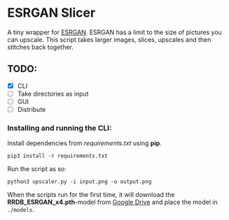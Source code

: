 # ESRGAN Slicer
A tiny wrapper for [ESRGAN](https://github.com/xinntao/ESRGAN). ESRGAN has a limit to the size of pictures you can upscale. This script takes larger images, slices, upscales and then stitches back together. 

## TODO:
- [x] CLI
- [ ] Take directories as input
- [ ] GUI
- [ ] Distribute

### Installing and running the CLI:
Install dependencies from *requirements.txt* using **pip**.
```
pip3 install -r requirements.txt

```

Run the script as so:

```
python3 upscaler.py -i input.png -o output.png

```

When the scripts run for the first time, it will download the **RRDB_ESRGAN_x4.pth**-model from [Google Drive](https://drive.google.com/drive/u/0/folders/17VYV_SoZZesU6mbxz2dMAIccSSlqLecY) and place the model in `./models`.
